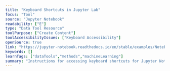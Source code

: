```yaml
---
title: "Keyboard Shortcuts in Jupyter Lab"
focus: "Tool"
source: "Jupyter Notebook"
readability: ["E"]
type: "Data Tool Resource"
toolPurpose: ["Create Content"]
toolAccessibilityIssues: ["Keyboard Accessibility"]
openSource: true
link: "https://jupyter-notebook.readthedocs.io/en/stable/examples/Notebook/Notebook%20Basics.html#Keyboard-Navigation"
keywords: []
learnTags: ["dataTools","methods","machineLearning"]
summary: "Instructions for accessing keyboard shortcuts for Jupyter Notebook that can also be used in Jupyter Lab. "
---
```


